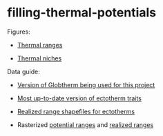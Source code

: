# filling-thermal-potentials
Figures:
- [Thermal ranges](https://github.com/Sunday-Lab/filling-thermal-potentials/tree/master/figures/range-plots) 

- [Thermal niches](https://github.com/Sunday-Lab/filling-thermal-potentials/tree/master/figures/thermal-dimension) 

Data guide:

- [Version of Globtherm being used for this project](https://github.com/Sunday-Lab/filling-thermal-potentials/blob/master/data-raw/globtherm_full_dataset_2019.csv) 

- [Most up-to-date version of ectotherm traits](https://github.com/Sunday-Lab/filling-thermal-potentials/blob/master/data-processed/globtherm_traits_collated_180617_ectotherms-with-limits_filled.csv)

- [Realized range shapefiles for ectotherms](https://github.com/Sunday-Lab/filling-thermal-potentials/blob/master/data-processed/realized-ranges_unsplit.shp)

- Rasterized [potential ranges](https://github.com/Sunday-Lab/filling-thermal-potentials/blob/master/data-processed/potential_ranges_notcutatequator_dormancy.rds) and [realized ranges](https://github.com/Sunday-Lab/filling-thermal-potentials/blob/master/data-processed/rasterized_rrs.rds)
